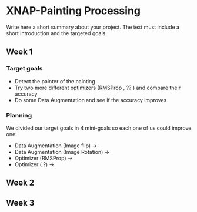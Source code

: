 # XNAP-Painting Processing 
Write here a short summary about your project. The text must include a short introduction and the targeted goals

## Week 1
### Target goals
- Detect the painter of the painting 
- Try two more different optimizers (RMSProp , ?? ) and compare their accuracy
- Do some Data Augmentation and see if the accuracy improves

### Planning
We divided our target goals in 4 mini-goals so each one of us could improve one:
- Data Augmentation (Image flip) -> 
- Data Augmentation (Image Rotation) ->
- Optimizer (RMSProp) ->
- Optimizer ( ?) ->

## Week 2


## Week 3
